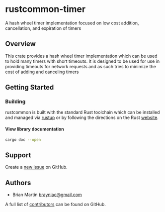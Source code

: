 # rustcommon-timer

A hash wheel timer implementation focused on low cost addition, cancellation,
and expiration of timers

## Overview

This crate provides a hash wheel timer implementation which can be used to hold
many timers with short timeouts. It is designed to be used for use in providing
timeouts for network requests and as such tries to minimize the cost of adding
and canceling timers

## Getting Started

### Building

rustcommon is built with the standard Rust toolchain which can be installed and
managed via [rustup](https://rustup.rs) or by following the directions on the
Rust [website](https://www.rust-lang.org/).

#### View library documentation
```bash
cargo doc --open
```

## Support

Create a [new issue](https://github.com/pelikan-io/rustcommon/issues/new) on GitHub.

## Authors

* Brian Martin <brayniac@gmail.com>

A full list of [contributors] can be found on GitHub.

[contributors]: https://github.com/pelikan-io/rustcommon/graphs/contributors?type=a
